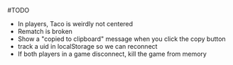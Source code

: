 #TODO
* In players, Taco is weirdly not centered
* Rematch is broken
* Show a "copied to clipboard" message when you click the copy button
* track a uid in localStorage so we can reconnect
* If both players in a game disconnect, kill the game from memory